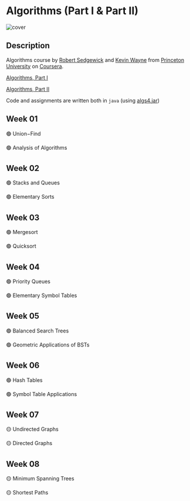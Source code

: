# Algorithms (Part I & Part II)

![cover](https://algs4.cs.princeton.edu/cover.png)

## Description

Algorithms course by [Robert Sedgewick](https://www.cs.princeton.edu/people/profile/rs) and [Kevin Wayne](https://www.cs.princeton.edu/~wayne/contact/) from [Princeton University](https://www.princeton.edu/) on [Coursera](https://www.coursera.org/).

[Algorithms, Part I](https://www.coursera.org/learn/algorithms-part1)

[Algorithms, Part II](https://www.coursera.org/learn/algorithms-part2)

Code and assignments are written both in `java` (using [algs4.jar](https://algs4.cs.princeton.edu/code/))

## Week 01

🟢 Union−Find

🟢 Analysis of Algorithms

## Week 02

🟢 Stacks and Queues

🟢 Elementary Sorts

## Week 03

🟢 Mergesort

🟢 Quicksort

## Week 04

🟢 Priority Queues

🟢 Elementary Symbol Tables

## Week 05

🟢 Balanced Search Trees

🟢 Geometric Applications of BSTs

## Week 06

🟢 Hash Tables

🟢 Symbol Table Applications

## Week 07

🟡 Undirected Graphs

🟡 Directed Graphs

## Week 08

🟡 Minimum Spanning Trees

🟡 Shortest Paths

